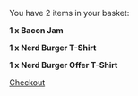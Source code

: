You have 2 items in your basket:

**1 x Bacon Jam**

**1 x Nerd Burger T-Shirt**

**1 x Nerd Burger Offer T-Shirt**

[Checkout](/checkout/payment-details/)

<script type="text/javascript" src="/js/checkout-step-1.js"></script>
